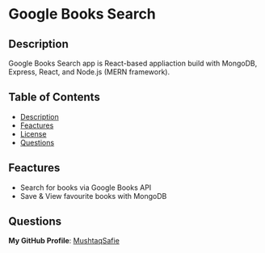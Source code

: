 # Google Books Search

## Description
Google Books Search app is React-based appliaction build with MongoDB, Express, React, and Node.js (MERN framework).

## Table of Contents
- [Description](#Description)
- [Feactures](#Feactures)
- [License](#License)
- [Questions](#Questions)


## Feactures
* Search for books via Google Books API
* Save & View favourite books with MongoDB


## Questions
**My GitHub Profile**: [MushtaqSafie](https://github.com/MushtaqSafie)
